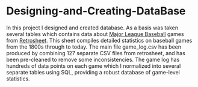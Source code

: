 # Designing-and-Creating-DataBase
In this project I designed and created database. As a basis was taken several tables which contains data about [Major League Baseball](https://en.wikipedia.org/wiki/Major_League_Baseball) games from [Retrosheet](https://www.retrosheet.org). 
This sheet compiles detailed statistics on baseball games from the 1800s through to today. The main file game_log.csv has been produced by combining 127 separate CSV files from retrosheet, and has been pre-cleaned to remove some inconsistencies.
The game log has hundreds of data points on each game which I normalized into several separate tables using SQL, providing a robust database of game-level statistics.

